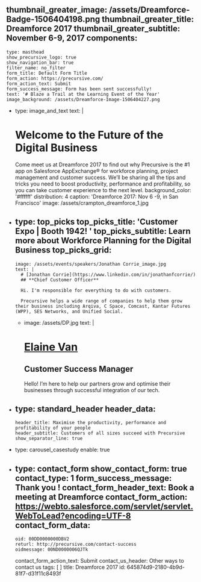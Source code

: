 thumbnail_greater_image: /assets/Dreamforce-Badge-1506404198.png
thumbnail_greater_title: Dreamforce 2017
thumbnail_greater_subtitle: November 6-9, 2017
components:
  - 
    type: masthead
    show_precursive_logo: true
    show_navigation_bar: true
    filter_name: no_filter
    form_title: Default Form Title
    form_action: https://precursive.com/
    form_action_text: Submit
    form_success_message: Form has been sent successfully!
    text: '# Blaze a Trail at the Learning Event of the Year'
    image_background: /assets/Dreamforce-Image-1506404227.png
  - 
    type: image_and_text
    text: |
      # Welcome to the Future of the Digital Business
      
      Come meet us at Dreamforce 2017 to find out why Precursive is the #1 app on Salesforce AppExchange® for workforce planning, project management and customer success.
      We’ll be sharing all the tips and tricks you need to boost productivity, performance and profitability, so you can take customer experience to the next level.
    background_color: '#ffffff'
    distribution: 4
    caption: 'Dreamforce 2017: Nov 6 -9, in San Francisco'
    image: /assets/crampton_dreamforce_1.jpg
  - 
    type: top_picks
    top_picks_title: 'Customer Expo | Booth 1942! '
    top_picks_subtitle: Learn more about Workforce Planning for the Digital Business
    top_picks_grid:
      - 
        image: /assets/events/speakers/Jonathan Corrie_image.jpg
        text: |
          # [Jonathan Corrie](https://www.linkedin.com/in/jonathanfcorrie/)
          ## **Chief Customer Officer**
          
          Hi. I'm responsible for everything to do with customers.
          
          Precursive helps a wide range of companies to help them grow their business including Arqiva, C Space, Comcast, Kantar Futures (WPP), SES Networks, and Unified Social.
      - 
        image: /assets/DP.jpg
        text: |
          # [Elaine Van](https://www.linkedin.com/in/elaine-van-17524818/)
          ## **Customer Success Manager**
          
          Hello! I’m here to help our partners grow and optimise their businesses through successful integration of our tech.
  - 
    type: standard_header
    header_data:
      - 
        header_title: Maximise the productivity, performance and profitability of your people
        header_subtitle: Customers of all sizes succeed with Precursive
        show_separator_line: true
  - 
    type: carousel_casestudy
    enable: true
  - 
    type: contact_form
    show_contact_form: true
    contact_type: 1
    form_success_message: Thank you !
    contact_form_header_text: Book a meeting at Dreamforce
    contact_form_action: https://webto.salesforce.com/servlet/servlet.WebToLead?encoding=UTF-8
    contact_form_data:
      - 
        oid: 00DD0000000DBV2
        returl: http://precursive.com/contact-success
        oidmessage: 00ND0000006QJTk
    contact_form_action_text: Submit
    contact_us_header: Other ways to contact us
tags: [ ]
title: Dreamforce 2017
id: 645874d9-2180-4b9d-81f7-d31f11c8493f
